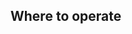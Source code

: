 ## Where to operate 

<section>
  <img data-src="https://github.com/MikkelMathiasen23/NYC_taxi_project/blob/gh-pages/images/plot.html">
</section>

